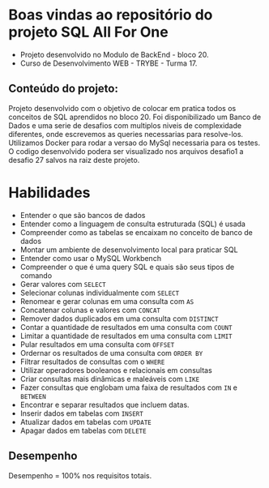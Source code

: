 
# Boas vindas ao repositório do projeto SQL All For One

* Projeto desenvolvido no Modulo de BackEnd - bloco 20.
* Curso de Desenvolvimento WEB - TRYBE - Turma 17.


## Conteúdo do projeto:

Projeto desenvolvido com o objetivo de colocar em pratica todos os conceitos de SQL aprendidos no bloco 20. 
Foi disponibilizado um Banco de Dados e uma serie de desafios com multiplos niveis de complexidade diferentes, onde escrevemos as queries necessarias para resolve-los. Utilizamos Docker para rodar a versao do MySql necessaria para os testes.
O codigo desenvolvido podera ser visualizado nos arquivos desafio1 a desafio 27 salvos na raiz deste projeto.

# Habilidades

- Entender o que são bancos de dados
- Entender como a linguagem de consulta estruturada (SQL) é usada
- Compreender como as tabelas se encaixam no conceito de banco de dados
- Montar um ambiente de desenvolvimento local para praticar SQL
- Entender como usar o MySQL Workbench
- Compreender o que é uma query SQL e quais são seus tipos de comando
- Gerar valores com `SELECT`
- Selecionar colunas individualmente com `SELECT`
- Renomear e gerar colunas em uma consulta com `AS`
- Concatenar colunas e valores com `CONCAT`
- Remover dados duplicados em uma consulta com `DISTINCT`
- Contar a quantidade de resultados em uma consulta com `COUNT`
- Limitar a quantidade de resultados em uma consulta com `LIMIT`
- Pular resultados em uma consulta com `OFFSET`
- Ordernar os resultados de uma consulta com `ORDER BY`
- Filtrar resultados de consultas com o `WHERE`
- Utilizar operadores booleanos e relacionais em consultas
- Criar consultas mais dinâmicas e maleáveis com `LIKE`
- Fazer consultas que englobam uma faixa de resultados com `IN` e `BETWEEN`
- Encontrar e separar resultados que incluem datas.
- Inserir dados em tabelas com `INSERT`
- Atualizar dados em tabelas com `UPDATE`
- Apagar dados em tabelas com `DELETE`


## Desempenho

Desempenho = 100% nos requisitos totais.
